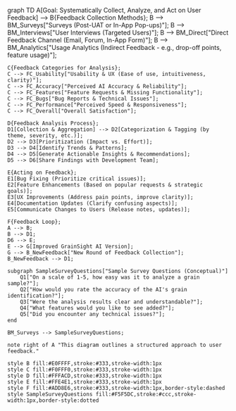 graph TD
    A[Goal: Systematically Collect, Analyze, and Act on User Feedback] --> B{Feedback Collection Methods};
    B --> BM_Surveys["Surveys (Post-UAT or In-App Pop-ups)"];
    B --> BM_Interviews["User Interviews (Targeted Users)"];
    B --> BM_Direct["Direct Feedback Channel (Email, Forum, In-App Form)"];
    B --> BM_Analytics["Usage Analytics (Indirect Feedback - e.g., drop-off points, feature usage)"];

    C{Feedback Categories for Analysis};
    C --> FC_Usability["Usability & UX (Ease of use, intuitiveness, clarity)"];
    C --> FC_Accuracy["Perceived AI Accuracy & Reliability"];
    C --> FC_Features["Feature Requests & Missing Functionality"];
    C --> FC_Bugs["Bug Reports & Technical Issues"];
    C --> FC_Performance["Perceived Speed & Responsiveness"];
    C --> FC_Overall["Overall Satisfaction"];

    D{Feedback Analysis Process};
    D1[Collection & Aggregation] --> D2[Categorization & Tagging (by theme, severity, etc.)];
    D2 --> D3[Prioritization (Impact vs. Effort)];
    D3 --> D4[Identify Trends & Patterns];
    D4 --> D5[Generate Actionable Insights & Recommendations];
    D5 --> D6[Share Findings with Development Team];

    E{Acting on Feedback};
    E1[Bug Fixing (Prioritize critical issues)];
    E2[Feature Enhancements (Based on popular requests & strategic goals)];
    E3[UX Improvements (Address pain points, improve clarity)];
    E4[Documentation Updates (Clarify confusing aspects)];
    E5[Communicate Changes to Users (Release notes, updates)];

    F{Feedback Loop};
    A --> B;
    B --> D1;
    D6 --> E;
    E --> G[Improved GrainSight AI Version];
    G --> B_NewFeedback["New Round of Feedback Collection"];
    B_NewFeedback --> D1;

    subgraph SampleSurveyQuestions["Sample Survey Questions (Conceptual)"]
        Q1["On a scale of 1-5, how easy was it to analyze a grain sample?"];
        Q2["How would you rate the accuracy of the AI's grain identification?"];
        Q3["Were the analysis results clear and understandable?"];
        Q4["What features would you like to see added?"];
        Q5["Did you encounter any technical issues?"];
    end

    BM_Surveys --> SampleSurveyQuestions;

    note right of A "This diagram outlines a structured approach to user feedback."

    style B fill:#E0FFFF,stroke:#333,stroke-width:1px
    style C fill:#F0FFF0,stroke:#333,stroke-width:1px
    style D fill:#FFFACD,stroke:#333,stroke-width:1px
    style E fill:#FFE4E1,stroke:#333,stroke-width:1px
    style F fill:#ADD8E6,stroke:#333,stroke-width:1px,border-style:dashed
    style SampleSurveyQuestions fill:#F5F5DC,stroke:#ccc,stroke-width:1px,border-style:dotted
